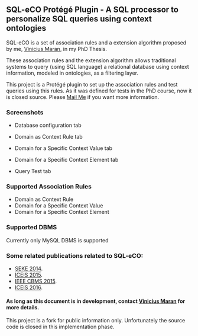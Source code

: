 
## SQL-eCO Protégé Plugin - A SQL processor to personalize SQL queries using context ontologies ##

SQL-eCO is a set of association rules and a extension algorithm proposed by me, [Vinicius Maran](https://www.researchgate.net/profile/Vinicius_Maran?ev=hdr_xprf&_sg=cRVwVAmvjM3kMWDkpt-0YFSn1OtITgjLrkx-lcdTMyDTGZCk98U90CSSMklXJFq3), in my PhD Thesis.

These association rules and the extension algorithm allows traditional systems to query (using SQL language) a relational database using context information, modeled in ontologies, as a filtering layer.

This project is a Protégé plugin to set up the association rules and test queries using this rules. As it was defined for tests in the PhD course, now it is closed source. Please [Mail Me](mailto:viniciusmaran@gmail.com) if you want more information.

### Screenshots ###
 
- Database configuration tab

- Domain as Context Rule tab

- Domain for a Specific Context Value tab

- Domain for a Specific Context Element tab

- Query Test tab

### Supported Association Rules ###
- Domain as Context Rule
- Domain for a Specific Context Value
- Domain for a Specific Context Element

### Supported DBMS ###

Currently only MySQL DBMS is supported

### Some related publications related to SQL-eCO: ###
- [SEKE 2014](https://www.researchgate.net/publication/263086402_Are_The_Integrations_Between_Ontologies_and_Databases_Really_Opening_the_Closed_World_in_Ubiquitous_Computing?ev=prf_pub).
- [ICEIS 2015](https://www.researchgate.net/publication/273413022_Proactive_Domain_Data_Querying_Based_on_Context_Information_in_Ambient_Assisted_Living_Environments).
- [IEEE CBMS 2015](https://www.researchgate.net/publication/274720812_Ontology_Network_Definition_for_Motivational_Interviewing_Learning_Driven_by_Semantic_Context-Awareness).
- [ICEIS 2016](https://www.researchgate.net/publication/302925661_Semantic_Integration_between_Context-awareness_and_Domain_Data_to_Bring_Personalized_Queries_to_Legacy_Relational_Databases).

#### As long as this document is in development, contact [Vinicius Maran](mailto:viniciusmaran@gmail.com) for more details.  ####

This project is a fork for public information only. Unfortunately the source code is closed in this implementation phase. 